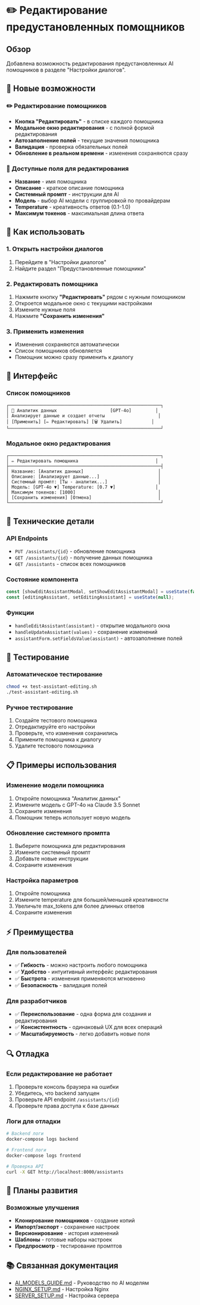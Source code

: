 # ✏️ Редактирование предустановленных помощников

## Обзор
Добавлена возможность редактирования предустановленных AI помощников в разделе "Настройки диалогов".

## 🎯 Новые возможности

### ✏️ Редактирование помощников
- **Кнопка "Редактировать"** - в списке каждого помощника
- **Модальное окно редактирования** - с полной формой редактирования
- **Автозаполнение полей** - текущие значения помощника
- **Валидация** - проверка обязательных полей
- **Обновление в реальном времени** - изменения сохраняются сразу

### 🔧 Доступные поля для редактирования
- **Название** - имя помощника
- **Описание** - краткое описание помощника
- **Системный промпт** - инструкции для AI
- **Модель** - выбор AI модели с группировкой по провайдерам
- **Temperature** - креативность ответов (0.1-1.0)
- **Максимум токенов** - максимальная длина ответа

## 🚀 Как использовать

### 1. Открыть настройки диалогов
1. Перейдите в "Настройки диалогов"
2. Найдите раздел "Предустановленные помощники"

### 2. Редактировать помощника
1. Нажмите кнопку **"Редактировать"** рядом с нужным помощником
2. Откроется модальное окно с текущими настройками
3. Измените нужные поля
4. Нажмите **"Сохранить изменения"**

### 3. Применить изменения
- Изменения сохраняются автоматически
- Список помощников обновляется
- Помощник можно сразу применить к диалогу

## 🎨 Интерфейс

### Список помощников
```
┌─────────────────────────────────────────────────────────┐
│ 🤖 Аналитик данных                    [GPT-4o]         │
│ Анализирует данные и создает отчеты                    │
│ [Применить] [✏️ Редактировать] [🗑️ Удалить]           │
└─────────────────────────────────────────────────────────┘
```

### Модальное окно редактирования
```
┌─────────────────────────────────────────────────────────┐
│ ✏️ Редактировать помощника                             │
├─────────────────────────────────────────────────────────┤
│ Название: [Аналитик данных]                            │
│ Описание: [Анализирует данные...]                      │
│ Системный промпт: [Ты - аналитик...]                   │
│ Модель: [GPT-4o ▼] Temperature: [0.7 ▼]               │
│ Максимум токенов: [1000]                               │
│ [Сохранить изменения] [Отмена]                         │
└─────────────────────────────────────────────────────────┘
```

## 🔧 Технические детали

### API Endpoints
- `PUT /assistants/{id}` - обновление помощника
- `GET /assistants/{id}` - получение данных помощника
- `GET /assistants` - список всех помощников

### Состояние компонента
```javascript
const [showEditAssistantModal, setShowEditAssistantModal] = useState(false);
const [editingAssistant, setEditingAssistant] = useState(null);
```

### Функции
- `handleEditAssistant(assistant)` - открытие модального окна
- `handleUpdateAssistant(values)` - сохранение изменений
- `assistantForm.setFieldsValue(assistant)` - автозаполнение полей

## 🧪 Тестирование

### Автоматическое тестирование
```bash
chmod +x test-assistant-editing.sh
./test-assistant-editing.sh
```

### Ручное тестирование
1. Создайте тестового помощника
2. Отредактируйте его настройки
3. Проверьте, что изменения сохранились
4. Примените помощника к диалогу
5. Удалите тестового помощника

## 📋 Примеры использования

### Изменение модели помощника
1. Откройте помощника "Аналитик данных"
2. Измените модель с GPT-4o на Claude 3.5 Sonnet
3. Сохраните изменения
4. Помощник теперь использует новую модель

### Обновление системного промпта
1. Выберите помощника для редактирования
2. Измените системный промпт
3. Добавьте новые инструкции
4. Сохраните изменения

### Настройка параметров
1. Откройте помощника
2. Измените temperature для большей/меньшей креативности
3. Увеличьте max_tokens для более длинных ответов
4. Сохраните изменения

## ⚡ Преимущества

### Для пользователей
- ✅ **Гибкость** - можно настроить любого помощника
- ✅ **Удобство** - интуитивный интерфейс редактирования
- ✅ **Быстрота** - изменения применяются мгновенно
- ✅ **Безопасность** - валидация полей

### Для разработчиков
- ✅ **Переиспользование** - одна форма для создания и редактирования
- ✅ **Консистентность** - одинаковый UX для всех операций
- ✅ **Масштабируемость** - легко добавить новые поля

## 🔍 Отладка

### Если редактирование не работает
1. Проверьте консоль браузера на ошибки
2. Убедитесь, что backend запущен
3. Проверьте API endpoint `/assistants/{id}`
4. Проверьте права доступа к базе данных

### Логи для отладки
```bash
# Backend логи
docker-compose logs backend

# Frontend логи
docker-compose logs frontend

# Проверка API
curl -X GET http://localhost:8000/assistants
```

## 🎯 Планы развития

### Возможные улучшения
- **Клонирование помощников** - создание копий
- **Импорт/экспорт** - сохранение настроек
- **Версионирование** - история изменений
- **Шаблоны** - готовые наборы настроек
- **Предпросмотр** - тестирование промптов

## 📚 Связанная документация

- [AI_MODELS_GUIDE.md](./AI_MODELS_GUIDE.md) - Руководство по AI моделям
- [NGINX_SETUP.md](./NGINX_SETUP.md) - Настройка Nginx
- [SERVER_SETUP.md](./SERVER_SETUP.md) - Настройка сервера
